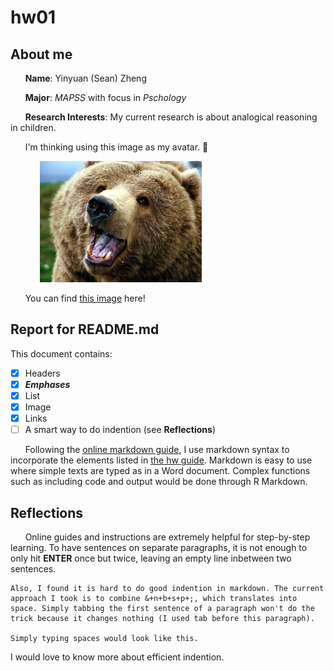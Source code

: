 # hw01
## About me
&nbsp;&nbsp;&nbsp;&nbsp;&nbsp;&nbsp;**Name**: Yinyuan (Sean) Zheng

&nbsp;&nbsp;&nbsp;&nbsp;&nbsp;&nbsp;**Major**: _MAPSS_ with focus in _Pschology_ 

&nbsp;&nbsp;&nbsp;&nbsp;&nbsp;&nbsp;**Research Interests**: My current research is about analogical reasoning in children. 

&nbsp;&nbsp;&nbsp;&nbsp;&nbsp;&nbsp;I'm thinking using this image as my avatar. :thinking:

&nbsp;&nbsp;&nbsp;&nbsp;&nbsp;&nbsp;&nbsp;&nbsp;&nbsp;&nbsp;&nbsp;&nbsp;![avatar](/myavatar.jpeg)

&nbsp;&nbsp;&nbsp;&nbsp;&nbsp;&nbsp;You can find [this image](https://raw.githubusercontent.com/zhengyinyuan/hw01/master/myavatar.jpeg) here!

## Report for README.md 
This document contains:
- [x] Headers 
- [x] _**Emphases**_
- [x] List
- [x] Image
- [x] Links
- [ ] A smart way to do indention (see __Reflections__)

&nbsp;&nbsp;&nbsp;&nbsp;&nbsp;&nbsp;Following the [online markdown guide](https://guides.github.com/features/mastering-markdown/), I use markdown syntax to incorporate the elements listed in [the hw guide](http://cfss.uchicago.edu/hw01_edit-README.html). Markdown is easy to use where simple texts are typed as in a Word document. Complex functions such as including code and output would be done through R Markdown. 

## Reflections

&nbsp;&nbsp;&nbsp;&nbsp;&nbsp;&nbsp;Online guides and instructions are extremely helpful for step-by-step learning. To have sentences on separate paragraphs, it is not enough to only hit __ENTER__ once but twice, leaving an empty line inbetween two sentences. 

    Also, I found it is hard to do good indention in markdown. The current approach I took is to combine &+n+b+s+p+;, which translates into space. Simply tabbing the first sentence of a paragraph won't do the trick because it changes nothing (I used tab before this paragraph). 
      
    Simply typing spaces would look like this.
    
I would love to know more about efficient indention.
